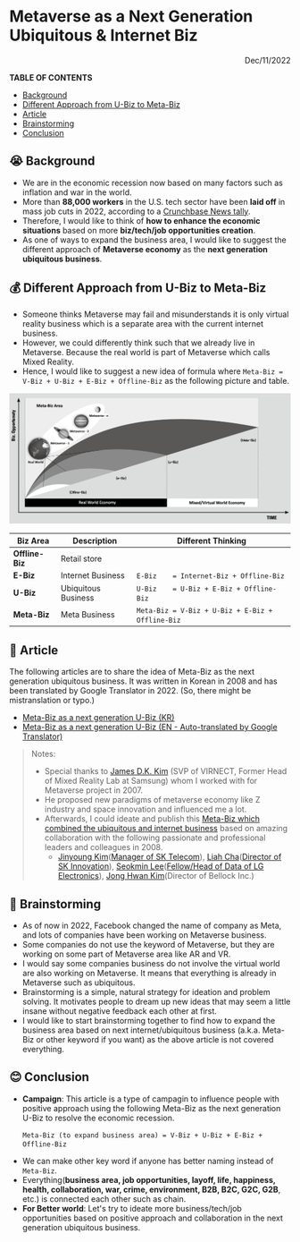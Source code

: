 # Metaverse as a Next Generation Ubiquitous & Internet Biz

<div dir="rtl">Dec/11/2022</div>


**TABLE OF CONTENTS**

- [Background](#😭-background)
- [Different Approach from U-Biz to Meta-Biz](#💰-different-approach-from-u-biz-to-meta-biz)
- [Article](#📝-article)
- [Brainstorming](#🧠-brainstorming)
- [Conclusion](#😊-conclusion)

## 😭 Background
- We are in the economic recession now based on many factors such as inflation and war in the world.
- More than **88,000 workers** in the U.S. tech sector have been **laid off** in mass job cuts in 2022, according to a [Crunchbase News tally](https://news.crunchbase.com/startups/tech-layoffs-2022/).
- Therefore, I would like to think of **how to enhance the economic situations** based on more **biz/tech/job opportunities creation**.
- As one of ways to expand the business area, I would like to suggest the different approach of **Metaverse economy** as the **next generation ubiquitous business**.

## 💰 Different Approach from U-Biz to Meta-Biz

- Someone thinks Metaverse may fail and misunderstands it is only virtual reality business which is a separate area with the current internet business.
- However, we could differently think such that we already live in Metaverse. Because the real world is part of Metaverse which calls Mixed Reality.
- Hence, I would like to suggest a new idea of formula where `Meta-Biz = V-Biz + U-Biz + E-Biz + Offline-Biz` as the following picture and table.


![](./docs/img/meta-biz-area.png)

Biz Area        | Description         | Different Thinking                 
----------------|---------------------|------------------------------------
**Offline-Biz** | Retail store        |                               
**E-Biz**       | Internet Business   | `E-Biz    = Internet-Biz + Offline-Biz`
**U-Biz**       | Ubiquitous Business | `U-Biz    = U-Biz + E-Biz + Offline-Biz`
**Meta-Biz**    | Meta Business       | `Meta-Biz = V-Biz + U-Biz + E-Biz + Offline-Biz`

## 📝 Article

The following articles are to share the idea of Meta-Biz as the next generation ubiquitous business. It was written in Korean in 2008 and has been translated by Google Translator in 2022. (So, there might be mistranslation or typo.)

- [Meta-Biz as a next generation U-Biz (KR)](./docs/Meta_Biz_KR_2008.pdf)
- [Meta-Biz as a next generation U-Biz (EN - Auto-translated by Google Translator)](./docs/Meta_Biz_AutoTranslation_EN_2008.pdf)

> Notes:
>
> - Special thanks to [James D.K. Kim](https://www.linkedin.com/in/james-d-k-kim-9990975b/) (SVP of VIRNECT, Former Head of Mixed Reality Lab at Samsung) whom I worked with for Metaverse project in 2007.
> - He proposed new paradigms of metaverse economy like Z industry and space innovation and influenced me a lot.
> - Afterwards, I could ideate and publish this [Meta-Biz which combined the ubiquitous and internet business](./docs/Meta_Biz_KR_2008.pdf) based on amazing collaboration with the following passionate and professional leaders and colleagues in 2008.
>   - [Jinyoung Kim](https://github.com/ifdef-stargazer)([Manager of SK Telecom](https://www.linkedin.com/in/starlitday/)), [Liah Cha](https://github.com/liahcha)([Director of SK Innovation](https://www.linkedin.com/in/liahcha/)), [Seokmin Lee](https://github.com/hiddenwill-git)([Fellow/Head of Data of LG Electronics](https://www.linkedin.com/in/seokmin-lee-11695193/)), [Jong Hwan Kim](https://www.linkedin.com/in/%EC%A2%85%ED%99%98-%EA%B9%80-731730108/)(Director of Bellock Inc.)

## 🧠 Brainstorming

- As of now in 2022, Facebook changed the name of company as Meta, and lots of companies have been working on Metaverse business.
- Some companies do not use the keyword of Metaverse, but they are working on some part of Metaverse area like AR and VR.
- I would say some companies business do not involve the virtual world are also working on Metaverse. It means that everything is already in Metaverse such as ubiquitous.
- Brainstorming is a simple, natural strategy for ideation and problem solving. It motivates people to dream up new ideas that may seem a little insane without negative feedback each other at first.
- I would like to start brainstorming together to find how to expand the business area based on next internet/ubiquitous business (a.k.a. Meta-Biz or other keyword if you want) as the above article is not covered everything.


## 😊 Conclusion
- **Campaign**: This article is a type of campagin to influence people with positive approach using the following Meta-Biz as the next generation U-Biz to resolve the economic recession.
  ```
  Meta-Biz (to expand business area) = V-Biz + U-Biz + E-Biz + Offline-Biz
  ```
- We can make other key word if anyone has better naming instead of `Meta-Biz`.
- Everything(**business area, job opportunities, layoff, life, happiness, health, collaboration, war, crime, environment, B2B, B2C, G2C, G2B**, etc.) is connected each other such as chain.
- **For Better world**: Let's try to ideate more business/tech/job opportunities based on positive approach and collaboration in the next generation ubiquitous business.
